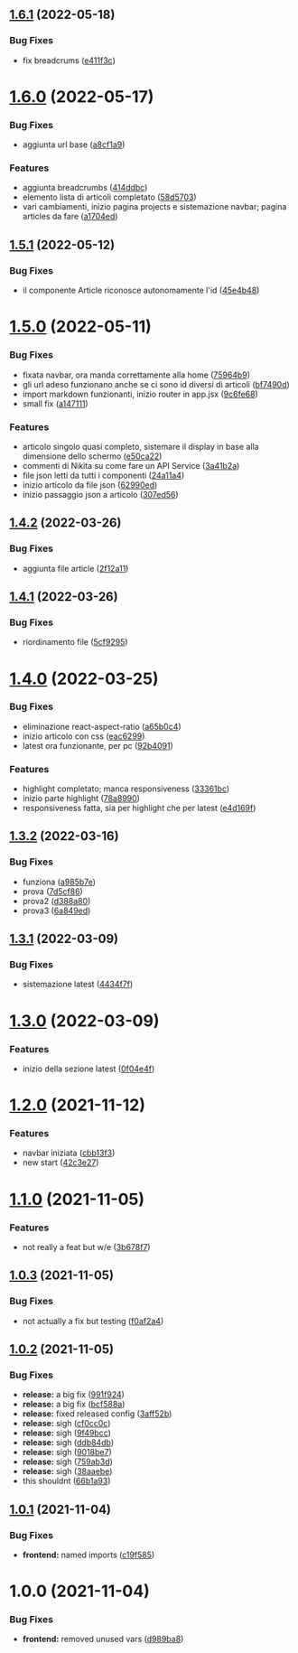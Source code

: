 ## [1.6.1](https://github.com/STB1019/ieeesb-frontend/compare/v1.6.0...v1.6.1) (2022-05-18)


### Bug Fixes

* fix breadcrums ([e411f3c](https://github.com/STB1019/ieeesb-frontend/commit/e411f3cac518e80d5f4171ae432f510af00cfa7c))

# [1.6.0](https://github.com/STB1019/ieeesb-frontend/compare/v1.5.1...v1.6.0) (2022-05-17)


### Bug Fixes

* aggiunta url base ([a8cf1a9](https://github.com/STB1019/ieeesb-frontend/commit/a8cf1a9d13f734283d26c6fd64a4ce2f2df9ec1c))


### Features

* aggiunta breadcrumbs ([414ddbc](https://github.com/STB1019/ieeesb-frontend/commit/414ddbcb1f020739ac9a7c86b6a682e2aa4fc171))
* elemento lista di articoli completato ([58d5703](https://github.com/STB1019/ieeesb-frontend/commit/58d57031e5564b1f9fed3573227c7d1fc4e32eaa))
* vari cambiamenti, inizio pagina projects e sistemazione navbar; pagina articles da fare ([a1704ed](https://github.com/STB1019/ieeesb-frontend/commit/a1704ed0d021071fe3b767ede0ef10c5f4ab9838))

## [1.5.1](https://github.com/STB1019/ieeesb-frontend/compare/v1.5.0...v1.5.1) (2022-05-12)


### Bug Fixes

* il componente Article riconosce autonomamente l'id ([45e4b48](https://github.com/STB1019/ieeesb-frontend/commit/45e4b48333f0cacf500b5f97d89d6af19db8d0af))

# [1.5.0](https://github.com/STB1019/ieeesb-frontend/compare/v1.4.2...v1.5.0) (2022-05-11)


### Bug Fixes

* fixata navbar, ora manda correttamente alla home ([75964b9](https://github.com/STB1019/ieeesb-frontend/commit/75964b98dc8fb63f25740c677a0b4338cd87e039))
* gli url adeso funzionano anche se ci sono id diversi di articoli ([bf7490d](https://github.com/STB1019/ieeesb-frontend/commit/bf7490d23589ce5a9df98c82b31c8188d869da82))
* import markdown funzionanti, inizio router in app.jsx ([9c6fe68](https://github.com/STB1019/ieeesb-frontend/commit/9c6fe68537dfcee464a0074a7761a0b0e4a3c5e2))
* small fix ([a147111](https://github.com/STB1019/ieeesb-frontend/commit/a147111234fe0f809660ded2556f2f863d4050e5))


### Features

* articolo singolo quasi completo, sistemare il display in base alla dimensione dello schermo ([e50ca22](https://github.com/STB1019/ieeesb-frontend/commit/e50ca22a8649d7f763676d0af6ffe3e305744d2e))
* commenti di Nikita su come fare un API Service ([3a41b2a](https://github.com/STB1019/ieeesb-frontend/commit/3a41b2a456fb499a7609e06c5b75af58fb2ad477))
* file json letti da tutti i componenti ([24a11a4](https://github.com/STB1019/ieeesb-frontend/commit/24a11a475312a6b68334692ff13073ed03f1584b))
* inizio articolo da file json ([62990ed](https://github.com/STB1019/ieeesb-frontend/commit/62990ed2c22e8a850f3bd9c1ce6e52f02bd545ff))
* inizio passaggio json a articolo ([307ed56](https://github.com/STB1019/ieeesb-frontend/commit/307ed5665931c6dc52c9a0df7d4ca47403063cc1))

## [1.4.2](https://github.com/STB1019/ieeesb-frontend/compare/v1.4.1...v1.4.2) (2022-03-26)


### Bug Fixes

* aggiunta file article ([2f12a11](https://github.com/STB1019/ieeesb-frontend/commit/2f12a11dea02a58856405a14ebb9d32f1f3f1cf1))

## [1.4.1](https://github.com/STB1019/ieeesb-frontend/compare/v1.4.0...v1.4.1) (2022-03-26)


### Bug Fixes

* riordinamento file ([5cf9295](https://github.com/STB1019/ieeesb-frontend/commit/5cf9295d3d229ec09bbb6f21ff05fd0928e3602a))

# [1.4.0](https://github.com/STB1019/ieeesb-frontend/compare/v1.3.2...v1.4.0) (2022-03-25)


### Bug Fixes

* eliminazione react-aspect-ratio ([a65b0c4](https://github.com/STB1019/ieeesb-frontend/commit/a65b0c4a8e17c8f694d99885f7c9ed402ac2e597))
* inizio articolo con css ([eac6299](https://github.com/STB1019/ieeesb-frontend/commit/eac6299e76780db18962b3aa733d574c9c443b84))
* latest ora funzionante, per pc ([92b4091](https://github.com/STB1019/ieeesb-frontend/commit/92b40912a30374e046a6c49e457f1f6fe1a76b69))


### Features

* highlight completato; manca responsiveness ([33361bc](https://github.com/STB1019/ieeesb-frontend/commit/33361bcf4ccadc05db70d7f77fca4f40c76f8b43))
* inizio parte highlight ([78a8990](https://github.com/STB1019/ieeesb-frontend/commit/78a899031f822a5c8859e12806db5d7d24ea5220))
* responsiveness fatta, sia per highlight che per latest ([e4d169f](https://github.com/STB1019/ieeesb-frontend/commit/e4d169f7e11ca70e8fe16534357cd3201f146229))

## [1.3.2](https://github.com/STB1019/ieeesb-frontend/compare/v1.3.1...v1.3.2) (2022-03-16)


### Bug Fixes

* funziona ([a985b7e](https://github.com/STB1019/ieeesb-frontend/commit/a985b7e8fe6c0d2ea01a414c1d151e93a6ca0ccf))
* prova ([7d5cf86](https://github.com/STB1019/ieeesb-frontend/commit/7d5cf86e1e93ff77ad454d43b2aa6acdf876c90b))
* prova2 ([d388a80](https://github.com/STB1019/ieeesb-frontend/commit/d388a80d66b49eda96f310140daed823b507ff60))
* prova3 ([6a849ed](https://github.com/STB1019/ieeesb-frontend/commit/6a849ed4b2be55fe36f4bc4edb1f1cd874a9f2bf))

## [1.3.1](https://github.com/STB1019/ieeesb-frontend/compare/v1.3.0...v1.3.1) (2022-03-09)


### Bug Fixes

* sistemazione latest ([4434f7f](https://github.com/STB1019/ieeesb-frontend/commit/4434f7fd567cbfa40c615ff2ee780236da8e31ad))

# [1.3.0](https://github.com/STB1019/ieeesb-frontend/compare/v1.2.0...v1.3.0) (2022-03-09)


### Features

* inizio della sezione latest ([0f04e4f](https://github.com/STB1019/ieeesb-frontend/commit/0f04e4fa3e555f715a4c0d420955bef82bf266fd))

# [1.2.0](https://github.com/STB1019/ieeesb-frontend/compare/v1.1.0...v1.2.0) (2021-11-12)


### Features

* navbar iniziata ([cbb13f3](https://github.com/STB1019/ieeesb-frontend/commit/cbb13f32812fe5b08ce5651c77135a73a230e180))
* new start ([42c3e27](https://github.com/STB1019/ieeesb-frontend/commit/42c3e278d27ee57c9f791aa158c642eefcbed414))

# [1.1.0](https://github.com/STB1019/ieeesb-frontend/compare/v1.0.3...v1.1.0) (2021-11-05)


### Features

* not really a feat but w/e ([3b678f7](https://github.com/STB1019/ieeesb-frontend/commit/3b678f7d9f46b79eade3213c47cf6a8f866cb04c))

## [1.0.3](https://github.com/STB1019/Site/compare/v1.0.2...v1.0.3) (2021-11-05)


### Bug Fixes

* not actually a fix but testing ([f0af2a4](https://github.com/STB1019/Site/commit/f0af2a49513c1fccdada8919253fdf8ac21326fc))

## [1.0.2](https://github.com/STB1019/Site/compare/v1.0.1...v1.0.2) (2021-11-05)


### Bug Fixes

* **release:** a big fix ([991f924](https://github.com/STB1019/Site/commit/991f9244c5df0550b10adad534d9d28621a48156))
* **release:** a big fix ([bcf588a](https://github.com/STB1019/Site/commit/bcf588ad8d6e6f65927c25841abd281529290a8e))
* **release:** fixed released config ([3aff52b](https://github.com/STB1019/Site/commit/3aff52b81e97509fc8857dfdfb6bf35bed6762ee))
* **release:** sigh ([cf0cc0c](https://github.com/STB1019/Site/commit/cf0cc0c8e77323314cc9ce5d3f3a8dd0dc1741f5))
* **release:** sigh ([9f49bcc](https://github.com/STB1019/Site/commit/9f49bcc18fdc0d30ce74376b44d38ae9e554079c))
* **release:** sigh ([ddb84db](https://github.com/STB1019/Site/commit/ddb84db26a8522a80775ff6c57f8ffdf29b3d596))
* **release:** sigh ([9018be7](https://github.com/STB1019/Site/commit/9018be798adb9e9b5d66c2438c018e7fcba0c30d))
* **release:** sigh ([759ab3d](https://github.com/STB1019/Site/commit/759ab3de7bc3a4592cdeb329bf709e8d9984487b))
* **release:** sigh ([38aaebe](https://github.com/STB1019/Site/commit/38aaebe8e0420a0e4794ddbe1954803fca70bb01))
* this shouldnt ([66b1a93](https://github.com/STB1019/Site/commit/66b1a93eeb25c7ed399677133e70b7399740b1a5))

## [1.0.1](https://github.com/STB1019/Site/compare/v1.0.0...v1.0.1) (2021-11-04)


### Bug Fixes

* **frontend:** named imports ([c19f585](https://github.com/STB1019/Site/commit/c19f585b43184eede55c54db022ecd5532b5c163))

# 1.0.0 (2021-11-04)


### Bug Fixes

* **frontend:** removed unused vars ([d989ba8](https://github.com/STB1019/Site/commit/d989ba8e8b820141147a3a1c9d995d7ff1d3a397))
